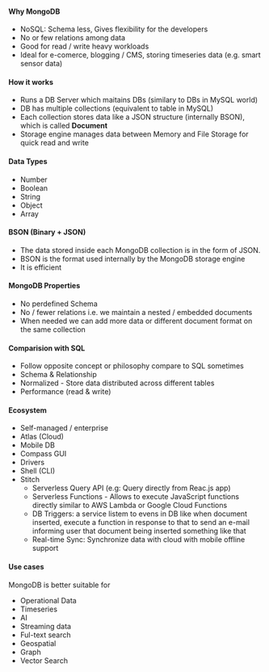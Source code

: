 #### Why MongoDB
- NoSQL: Schema less, Gives flexibility for the developers
- No or few relations among data
- Good for read / write heavy workloads
- Ideal for e-comerce, blogging / CMS, storing timeseries data (e.g. smart sensor data)

#### How it works
- Runs a DB Server which maitains DBs (similary to DBs in MySQL world)
- DB has multiple collections (equivalent to table in MySQL)
- Each collection stores data like a JSON structure (internally BSON), which is called **Document**
- Storage engine manages data between Memory and File Storage for quick read and write

#### Data Types
- Number
- Boolean
- String
- Object
- Array

#### BSON (Binary + JSON)
- The data stored inside each MongoDB collection is in the form of JSON.
- BSON is the format used internally by the MongoDB storage engine
- It is efficient

#### MongoDB Properties
- No perdefined Schema
- No / fewer relations i.e. we maintain a nested / embedded documents
- When needed we can add more data or different document format on the same collection

#### Comparision with SQL
- Follow opposite concept or philosophy compare to SQL sometimes
- Schema & Relationship
- Normalized - Store data distributed across different tables
- Performance (read & write)

#### Ecosystem
- Self-managed / enterprise
- Atlas (Cloud)
- Mobile DB
- Compass GUI
- Drivers
- Shell (CLI)
- Stitch
  - Serverless Query API (e.g: Query directly from Reac.js app)
  - Serverless Functions - Allows to execute JavaScript functions directly similar to AWS Lambda or Google Cloud Functions
  - DB Triggers: a service listem to evens in DB like when document inserted, execute a function in response to that to send an e-mail informing user that document being inserted something like that
  - Real-time Sync: Synchronize data with cloud with mobile offline support

#### Use cases
MongoDB is better suitable for
- Operational Data
- Timeseries
- AI
- Streaming data
- Ful-text search
- Geospatial
- Graph
- Vector Search
